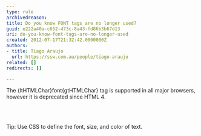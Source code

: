 ```yaml
---
type: rule
archivedreason: 
title: Do you know FONT tags are no longer used?
guid: e222a40a-c652-473c-8a43-fd86b3b67d13
uri: do-you-know-font-tags-are-no-longer-used
created: 2012-07-17T21:32:42.0000000Z
authors:
- title: Tiago Araujo
  url: https://ssw.com.au/people/tiago-araujo
related: []
redirects: []

---
```



<p></p>
<p>The {ltHTMLChar}font{gtHTMLChar} tag is supported in all major browsers, however it is deprecated since HTML 4.</p>
<br><excerpt class='endintro'></excerpt><br>
<div class="greyBox">
<p>Tip&#58; Use CSS to define the font, size, and color of text.</p>
</div>



